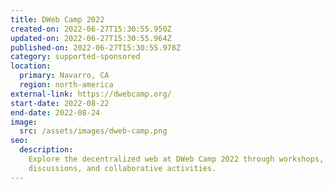 ```yaml
---
title: DWeb Camp 2022
created-on: 2022-06-27T15:30:55.950Z
updated-on: 2022-06-27T15:30:55.964Z
published-on: 2022-06-27T15:30:55.978Z
category: supported-sponsored
location:
  primary: Navarro, CA
  region: north-america
external-link: https://dwebcamp.org/
start-date: 2022-08-22
end-date: 2022-08-24
image:
  src: /assets/images/dweb-camp.png
seo:
  description:
    Explore the decentralized web at DWeb Camp 2022 through workshops,
    discussions, and collaborative activities.
---
```

